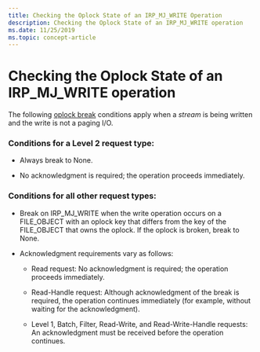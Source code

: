```yaml
---
title: Checking the Oplock State of an IRP_MJ_WRITE Operation
description: Checking the Oplock State of an IRP_MJ_WRITE operation
ms.date: 11/25/2019
ms.topic: concept-article
---
```


# Checking the Oplock State of an IRP_MJ_WRITE operation

The following [oplock break](./breaking-oplocks.md) conditions apply when a *stream* is being written and the write is not a paging I/O.

### Conditions for a Level 2 request type:

- Always break to None.

- No acknowledgment is required; the operation proceeds immediately.

### Conditions for all other request types:

- Break on IRP_MJ_WRITE when the write operation occurs on a FILE_OBJECT with an oplock key that differs from the key of the FILE_OBJECT that owns the oplock. If the oplock is broken, break to None.

- Acknowledgment requirements vary as follows:

  - Read request: No acknowledgment is required; the operation proceeds immediately.
  
  - Read-Handle request: Although acknowledgment of the break is required, the operation continues immediately (for example, without waiting for the acknowledgment).
  
  - Level 1, Batch, Filter, Read-Write, and Read-Write-Handle requests: An acknowledgment must be received before the operation continues.
